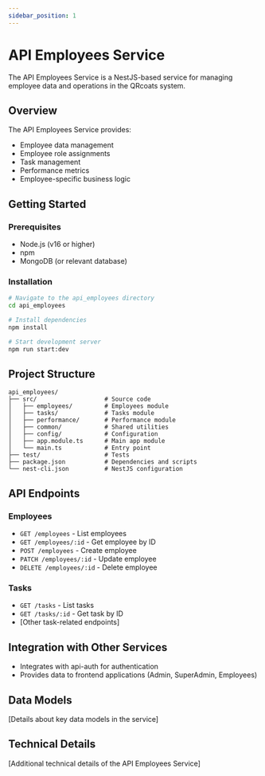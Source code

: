 ```yaml
---
sidebar_position: 1
---
```


# API Employees Service

The API Employees Service is a NestJS-based service for managing employee data and operations in the QRcoats system.

## Overview

The API Employees Service provides:
- Employee data management
- Employee role assignments
- Task management 
- Performance metrics
- Employee-specific business logic

## Getting Started

### Prerequisites

- Node.js (v16 or higher)
- npm
- MongoDB (or relevant database)

### Installation

```bash
# Navigate to the api_employees directory
cd api_employees

# Install dependencies
npm install

# Start development server
npm run start:dev
```

## Project Structure

```
api_employees/
├── src/                   # Source code
│   ├── employees/         # Employees module
│   ├── tasks/             # Tasks module
│   ├── performance/       # Performance module
│   ├── common/            # Shared utilities
│   ├── config/            # Configuration
│   ├── app.module.ts      # Main app module
│   └── main.ts            # Entry point
├── test/                  # Tests
├── package.json           # Dependencies and scripts
└── nest-cli.json          # NestJS configuration
```

## API Endpoints

### Employees

- `GET /employees` - List employees
- `GET /employees/:id` - Get employee by ID
- `POST /employees` - Create employee
- `PATCH /employees/:id` - Update employee
- `DELETE /employees/:id` - Delete employee

### Tasks

- `GET /tasks` - List tasks
- `GET /tasks/:id` - Get task by ID
- [Other task-related endpoints]

## Integration with Other Services

- Integrates with api-auth for authentication
- Provides data to frontend applications (Admin, SuperAdmin, Employees)

## Data Models

[Details about key data models in the service]

## Technical Details

[Additional technical details of the API Employees Service] 